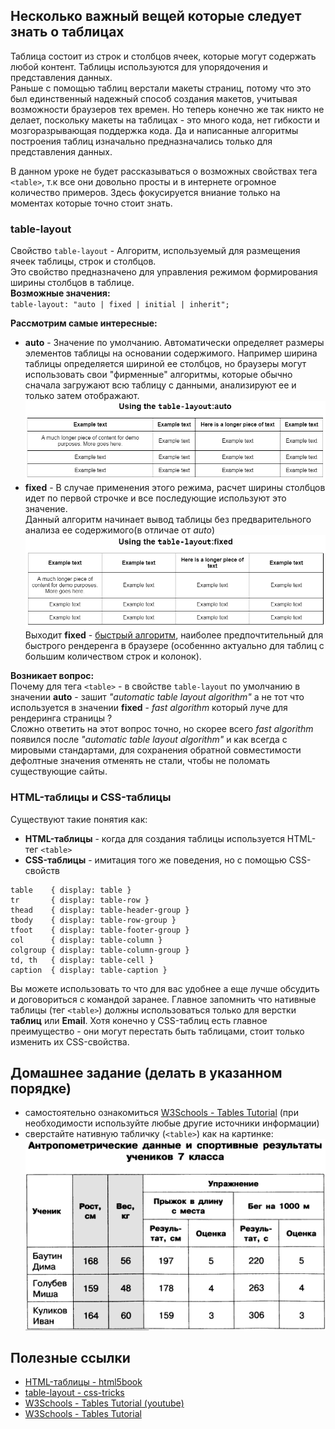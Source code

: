 ## Несколько важный вещей которые следует знать о таблицах 
Таблица состоит из строк и столбцов ячеек, которые могут содержать любой контент. Таблицы используются для упорядочения и представления данных.  
Раньше с помощью таблиц верстали макеты страниц, потому что это был единственный надежный способ создания макетов, учитывая возможности браузеров тех времен. Но теперь конечно же так никто не делает, поскольку макеты на таблицах - это много кода, нет гибкости и мозгоразрывающая поддержка кода. Да и написанные алгоритмы построения таблиц изначально предназначались только для представления данных.

В данном уроке не будет рассказываться о возможных свойствах тега `<table>`, т.к все они довольно просты и в интернете огромное количество примеров. 
Здесь фокусируется вниание только на моментах которые точно стоит знать.

### table-layout
Свойство ``table-layout`` - Алгоритм, используемый для размещения ячеек таблицы, строк и столбцов.  
Это свойство предназначено для управления режимом формирования ширины столбцов в таблице.   
**Возможные значения:**   
`table-layout: "auto | fixed | initial | inherit";`  

**Рассмотрим самые интересные:**
- **auto** - Значение по умолчанию. Автоматически определяет размеры элементов таблицы на основании содержимого. Например ширина таблицы определяется шириной ее столбцов, но браузеры могут использовать свои "фирменные" алгоритмы, которые обычно сначала загружают всю таблицу с данными, анализируют ее и только затем отображают.
![auto.png](auto.png)  
- **fixed** - В случае применения этого режима, расчет ширины столбцов идет по первой строчке и все последующие используют это значение.  
Данный алгоритм начинает вывод таблицы без предварительного анализа ее содержимого(в отличае от *auto*)
![fixed.png](fixed.png)  
 Выходит **fixed** - [быстрый алгоритм](https://www.w3.org/TR/CSS2/tables.html#propdef-table-layout), наиболее предпочтительный для быстрого рендеренга в браузере (особеннно актуально для таблиц с большим количеством строк и колонок).
 
**Возникает вопрос:**  
Почему для тега `<table>` - в свойстве `table-layout` по умолчанию в значении **auto** - зашит *"automatic table layout algorithm"* а не тот что используется в значении **fixed** - *fast algorithm* который луче для рендеринга страницы ?  
Сложно ответить на этот вопрос точно, но скорее всего *fast algorithm* появился после *"automatic table layout algorithm"* и как всегда с мировыми стандартами, для сохранения обратной совместимости дефолтные значения отменять не стали, чтобы не поломать существующие сайты.  

### HTML-таблицы и CSS-таблицы
Существуют такие понятия как:
- **HTML-таблицы** - когда для создания таблицы используется HTML-тег `<table>`
- **CSS-таблицы** - имитация того же поведения, но с помощью CSS-свойств
```
table    { display: table }
tr       { display: table-row }
thead    { display: table-header-group }
tbody    { display: table-row-group }
tfoot    { display: table-footer-group }
col      { display: table-column }
colgroup { display: table-column-group }
td, th   { display: table-cell }
caption  { display: table-caption }
```

Вы можете использовать то что для вас удобнее а еще лучше обсудить и договориться с командой заранее. Главное запомнить что нативные таблицы (тег `<table>`) должны использоваться только для верстки **таблиц** или **Email**. 
Хотя конечно у CSS-таблиц есть главное преимущество - они могут перестать быть таблицами, стоит только изменить их CSS-свойства. 

## Домашнее задание (делать в указанном порядке)
- самостоятельно ознакомиться [W3Schools - Tables Tutorial](https://www.youtube.com/watch?v=R73fiRbm2mM) (при необходимости используйте любые другие источники информации)
- сверстайте нативную табличку (`<table>`) как на картинке:  
![home_work_table.png](home_work_table.png)

## Полезные ссылки
- [HTML-таблицы - html5book](https://html5book.ru/html-table/)
- [table-layout - css-tricks](https://css-tricks.com/almanac/properties/t/table-layout/)
- [W3Schools - Tables Tutorial (youtube)](https://www.w3schools.com/css/css_table.asp)
- [W3Schools - Tables Tutorial](https://www.youtube.com/watch?v=R73fiRbm2mM)
